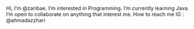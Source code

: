  Hi, I’m @zaribae.
 I’m interested in Programming.
 I’m currently learning Java.
 I’m open to collaborate on anything that interest me.
 How to reach me IG : @ahmadazzhari

<!---
zaribae/zaribae is a ✨ special ✨ repository because its `README.md` (this file) appears on your GitHub profile.
You can click the Preview link to take a look at your changes.
--->
